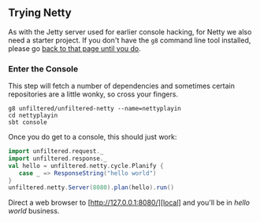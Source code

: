 Trying Netty
------------

As with the Jetty server used for earlier console hacking, for Netty
we also need a starter project. If you don't have the `g8` command line
tool installed, please go [back to that page until you do][jetty].

[jetty]: Try+Unfiltered.html

### Enter the Console

This step will fetch a number of dependencies and sometimes certain
repositories are a little wonky, so cross your fingers.

    g8 unfiltered/unfiltered-netty --name=nettyplayin
    cd nettyplayin
    sbt console

Once you do get to a console, this should just work:

```scala
import unfiltered.request._
import unfiltered.response._
val hello = unfiltered.netty.cycle.Planify {
   case _ => ResponseString("hello world")
}
unfiltered.netty.Server(8080).plan(hello).run()
```

Direct a web browser to [http://127.0.0.1:8080/][local] and you'll
be in *hello world* business.

[local]: http://127.0.0.1:8080/

